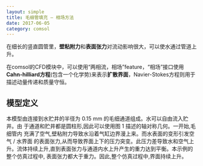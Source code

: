 ```yaml
---
layout: simple
title: 毛细管填充 – 相场方法   
date: 2017-06-05
category: comsol
---
```

<script type="text/x-mathjax-config">MathJax.Hub.Config({tex2jax: {inlineMath:[['$','$']]}});</script>
<script type="text/javascript" src="http://cdn.mathjax.org/mathjax/latest/MathJax.js?config=TeX-AMS-MML_HTMLorMML"></script>

在细长的竖直圆管里，**壁粘附力**和**表面张力**对流动影响很大，可以使水通过管道上升。

在comsol的CFD模块中，可以使用“两相流，相场”feature，“相场”接口使用**Cahn-hilliard方程**(包含一个化学势)来表示**扩散界面**，Navier-Stokes方程则用于描述动量传递和质量守恒。

## 模型定义 
本模型由连接到水贮井的半径为 0.15 mm 的毛细通道组成。水可以自由流入贮井。由 于通道和贮井都是圆柱形,因此可以使用图 1 描述的轴对称几何。一开始,毛细管内 充满了空气,壁粘附力导致水沿着气缸边界漫上来。而水表面的变形引发空气 / 水界面 的表面张力,从而导致界面上下的压力突变。此压力差导致水和空气上升。流体持续上升,直到表面张力与通道内水上升产生的重力达到平衡。本示例的整个仿真过程中, 表面张力都大于重力。因此,整个仿真过程中,界面持续上升。



